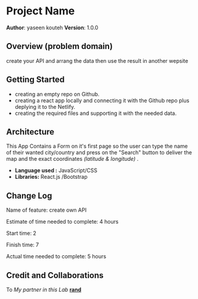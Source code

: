 # Project Name

**Author**: yaseen kouteh
**Version**: 1.0.0 

## Overview (problem domain)
create your API and arrang the data then use the result in another wepsite

## Getting Started
- creating an empty repo on Github.
- creating a react app locally and connecting it with the Github repo plus deplying it to the Netlify.
- creating the required files and supporting it with the needed data.

## Architecture
This App Contains a Form on it's first page so the user can type the name of their wanted city/country and press on the "Search" button to deliver the map and the exact coordinates *(latitude & longitude)* .
- **Language used :** JavaScript/CSS 
- **Libraries:** React.js /Bootstrap 

## Change Log

Name of feature: create own API

Estimate of time needed to complete: 4 hours

Start time: 2 

Finish time: 7

Actual time needed to complete: 5 hours


## Credit and Collaborations
To *My partner in this Lab* **[rand](https://github.com/Rand92)**
